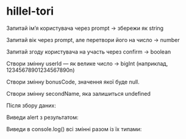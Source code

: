 # hillel-tori
Запитай ім’я користувача через prompt → збережи як string

Запитай вік через prompt, але перетвори його на число → number

Запитай згоду користувача на участь через confirm → boolean

Створи змінну userId — як велике число → bigInt (наприклад, 12345678901234567890n)

Створи змінну bonusCode, значення якої буде null.

Створи змінну secondName, яка залишиться undefined

Після збору даних:

Виведи alert з результатом:

Виведи в console.log() всі змінні разом із їх типами:
